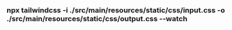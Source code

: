 <div>
<h3>npx tailwindcss -i ./src/main/resources/static/css/input.css -o ./src/main/resources/static/css/output.css --watch</h3>
</div>
